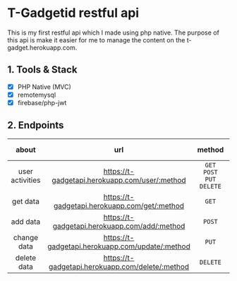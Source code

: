 # T-Gadgetid restful api
This is my first restful api which I made using php native. The purpose of this api is make it easier for me to manage the content on the t-gadget.herokuapp.com.

## 1. Tools & Stack
- [x] PHP Native (MVC)
- [x] remotemysql
- [x] firebase/php-jwt

## 2. Endpoints
| about | url   | method | more info |
| :--:  | :--:  |  :--:  |  :--:  |
| user activities | https://t-gadgetapi.herokuapp.com/user/:method  | `GET` `POST` `PUT` `DELETE` | <a href="#user-endpoint">detail</a>
| get data | https://t-gadgetapi.herokuapp.com/get/:method  | `GET` | <a href="#get-data-endpoint">detail</a>
| add data | https://t-gadgetapi.herokuapp.com/add/:method  | `POST` | <a href="#add-data-endpoint">detail</a>
| change data | https://t-gadgetapi.herokuapp.com/update/:method  | `PUT` | <a href="#change-data-endpoint">detail</a>
| delete data | https://t-gadgetapi.herokuapp.com/delete/:method  | `DELETE` | <a href="#delete-data-endpoint">detail</a>
